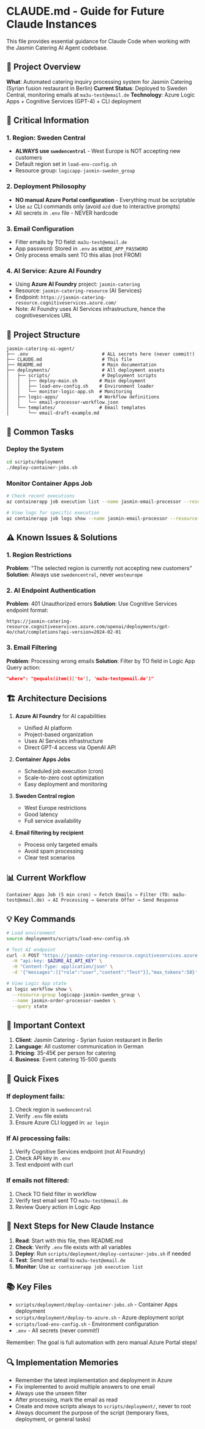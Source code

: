 # CLAUDE.md - Guide for Future Claude Instances

This file provides essential guidance for Claude Code when working with the Jasmin Catering AI Agent codebase.

## 🎯 Project Overview

**What**: Automated catering inquiry processing system for Jasmin Catering (Syrian fusion restaurant in Berlin)
**Current Status**: Deployed to Sweden Central, monitoring emails at `ma3u-test@email.de`
**Technology**: Azure Logic Apps + Cognitive Services (GPT-4) + CLI deployment

## 🚨 Critical Information

### 1. **Region: Sweden Central**
- **ALWAYS use `swedencentral`** - West Europe is NOT accepting new customers
- Default region set in `load-env-config.sh`
- Resource group: `logicapp-jasmin-sweden_group`

### 2. **Deployment Philosophy**
- **NO manual Azure Portal configuration** - Everything must be scriptable
- Use `az` CLI commands only (avoid `azd` due to interactive prompts)
- All secrets in `.env` file - NEVER hardcode

### 3. **Email Configuration**
- Filter emails by TO field: `ma3u-test@email.de`
- App password: Stored in `.env` as `WEBDE_APP_PASSWORD`
- Only process emails sent TO this alias (not FROM)

### 4. **AI Service: Azure AI Foundry**
- Using **Azure AI Foundry** project: `jasmin-catering`
- Resource: `jasmin-catering-resource` (AI Services)
- Endpoint: `https://jasmin-catering-resource.cognitiveservices.azure.com/`
- Note: AI Foundry uses AI Services infrastructure, hence the cognitiveservices URL

## 📁 Project Structure

```
jasmin-catering-ai-agent/
├── .env                           # ALL secrets here (never commit!)
├── CLAUDE.md                      # This file
├── README.md                      # Main documentation
├── deployments/                   # All deployment assets
│   ├── scripts/                   # Deployment scripts
│   │   ├── deploy-main.sh        # Main deployment
│   │   ├── load-env-config.sh    # Environment loader
│   │   └── monitor-logic-app.sh  # Monitoring
│   ├── logic-apps/               # Workflow definitions
│   │   └── email-processor-workflow.json
│   └── templates/                # Email templates
│       └── email-draft-example.md
```

## 🔧 Common Tasks

### Deploy the System
```bash
cd scripts/deployment
./deploy-container-jobs.sh
```

### Monitor Container Apps Job
```bash
# Check recent executions
az containerapp job execution list --name jasmin-email-processor --resource-group jasmin-catering-rg

# View logs for specific execution
az containerapp job logs show --name jasmin-email-processor --resource-group jasmin-catering-rg
```

## ⚠️ Known Issues & Solutions

### 1. Region Restrictions
**Problem**: "The selected region is currently not accepting new customers"
**Solution**: Always use `swedencentral`, never `westeurope`

### 2. AI Endpoint Authentication
**Problem**: 401 Unauthorized errors
**Solution**: Use Cognitive Services endpoint format:
```
https://jasmin-catering-resource.cognitiveservices.azure.com/openai/deployments/gpt-4o/chat/completions?api-version=2024-02-01
```

### 3. Email Filtering
**Problem**: Processing wrong emails
**Solution**: Filter by TO field in Logic App Query action:
```json
"where": "@equals(item()['to'], 'ma3u-test@email.de')"
```

## 🏗️ Architecture Decisions

1. **Azure AI Foundry** for AI capabilities
   - Unified AI platform
   - Project-based organization
   - Uses AI Services infrastructure
   - Direct GPT-4 access via OpenAI API

2. **Container Apps Jobs**
   - Scheduled job execution (cron)
   - Scale-to-zero cost optimization
   - Easy deployment and monitoring

3. **Sweden Central region**
   - West Europe restrictions
   - Good latency
   - Full service availability

4. **Email filtering by recipient**
   - Process only targeted emails
   - Avoid spam processing
   - Clear test scenarios

## 📊 Current Workflow

```
Container Apps Job (5 min cron) → Fetch Emails → Filter (TO: ma3u-test@email.de) → AI Processing → Generate Offer → Send Response
```

## 💡 Key Commands

```bash
# Load environment
source deployments/scripts/load-env-config.sh

# Test AI endpoint
curl -X POST "https://jasmin-catering-resource.cognitiveservices.azure.com/openai/deployments/gpt-4o/chat/completions?api-version=2024-02-01" \
  -H "api-key: $AZURE_AI_API_KEY" \
  -H "Content-Type: application/json" \
  -d '{"messages":[{"role":"user","content":"Test"}],"max_tokens":50}'

# View Logic App state
az logic workflow show \
  --resource-group logicapp-jasmin-sweden_group \
  --name jasmin-order-processor-sweden \
  --query state
```

## 📝 Important Context

1. **Client**: Jasmin Catering - Syrian fusion restaurant in Berlin
2. **Language**: All customer communication in German
3. **Pricing**: 35-45€ per person for catering
4. **Business**: Event catering 15-500 guests

## 🚀 Quick Fixes

### If deployment fails:
1. Check region is `swedencentral`
2. Verify `.env` file exists
3. Ensure Azure CLI logged in: `az login`

### If AI processing fails:
1. Verify Cognitive Services endpoint (not AI Foundry)
2. Check API key in `.env`
3. Test endpoint with curl

### If emails not filtered:
1. Check TO field filter in workflow
2. Verify test email sent TO `ma3u-test@email.de`
3. Review Query action in Logic App

## 🎯 Next Steps for New Claude Instance

1. **Read**: Start with this file, then README.md
2. **Check**: Verify `.env` file exists with all variables
3. **Deploy**: Run `scripts/deployment/deploy-container-jobs.sh` if needed
4. **Test**: Send test email to `ma3u-test@email.de`
5. **Monitor**: Use `az containerapp job execution list`

## 📚 Key Files

- `scripts/deployment/deploy-container-jobs.sh` - Container Apps deployment
- `scripts/deployment/deploy-to-azure.sh` - Azure deployment script
- `scripts/load-env-config.sh` - Environment configuration
- `.env` - All secrets (never commit!)

Remember: The goal is full automation with zero manual Azure Portal steps!

## 🔍 Implementation Memories

- Remember the latest implementation and deployment in Azure
- Fix implemented to avoid multiple answers to one email
- Always use the unseen filter
- After processing, mark the email as read
- Create and move scripts always to `scripts/deployment/`, never to root
- Always document the purpose of the script (temporary fixes, deployment, or general tasks)